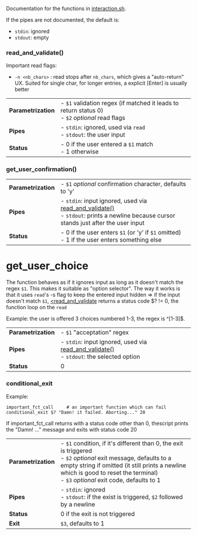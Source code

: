 Documentation for the functions in [interaction.sh](interaction.sh).

If the pipes are not documented, the default is:
- `stdin`: ignored
- `stdout`: empty

### read_and_validate()

Important read flags:
- `-n <nb_chars>` : read stops after `nb_chars`, which gives a "auto-return" UX. Suited for single char, for longer entries, a explicit [Enter] is usually better

<table>
        <tr><td><b>Parametrization</b></td><td width="90%">
		- <code>$1</code> validation regex (if matched it leads to return status 0)<br>
		- <code>$2</code> <em>optional</em> read flags
        </td></tr>
        <tr><td><b>Pipes</b></td><td>
                - <code>stdin</code>: ignored, used via <code>read</code><br>
                - <code>stdout</code>: the user input
	</td></tr>
        <tr><td><b>Status</b></td><td>
		- 0 if the user entered a <code>$1</code> match<br>
		- 1 otherwise
	</td></tr>
</table>


### get_user_confirmation()

<table>
        <tr><td><b>Parametrization</b></td><td width="90%">
		- <code>$1</code> <em>optional</em> confirmation character, defaults to 'y'
        </td></tr>
        <tr><td><b>Pipes</b></td><td>
                - <code>stdin</code>: input ignored, used via <a href="#read_and_validate">read_and_validate()</a><br>
                - <code>stdout</code>: prints a newline because cursor stands just after the user input
        </td></tr>
        <tr><td><b>Status</b></td><td>
                - 0 if the user enters <code>$1</code> (or 'y' if <code>$1</code> omitted)<br>
		- 1 if the user enters something else
        </td></tr>
</table>


# get_user_choice
The function behaves as if it ignores input as long as it doesn't match the regex `$1`. This makes it suitable as "option selector".
The way it works is that it uses `read`'s -s flag to keep the entered input hidden => if the input doesn't match `$1`, <a href="#read_and_validate"><read_and_validate</a> 
returns a status code $? != 0, the function loop on the `read` 

Example: the user is offered 3 choices numbered 1-3, the regex is ^[1-3]$.

<table>
        <tr><td><b>Parametrization</b></td><td width="90%">
		- <code>$1</code> "acceptation" regex
        </td></tr>
        <tr><td><b>Pipes</b></td><td>
                - <code>stdin</code>: input ignored, used via <a href="#read_and_validate">read_and_validate()</a><br>
                - <code>stdout</code>: the selected option
        </td></tr>
        <tr><td><b>Status</b></td><td>0</td></tr>
</table>

### conditional_exit
Example:
```
important_fct_call     # an important function which can fail
conditional_exit $? "Damn! it failed. Aborting..." 20
````
If important_fct_call returns with a status code other than 0, thescript prints the "Damn! ..." message and exits with status code 20

<table>
        <tr><td><b>Parametrization</b></td><td width="90%">
		- <code>$1</code> condition, if it's different than 0, the exit is triggered<br>
		- <code>$2</code> <em>optional</em> exit message, defaults to a empty string if omitted (it still prints a newline which
		is good to reset the terminal)<br>
		- <code>$3</code> <em>optional</em> exit code, defaults to 1
        </td></tr>
        <tr><td><b>Pipes</b></td><td>
                - <code>stdin</code>: ignored<br>
                - <code>stdout</code>: if the exist is triggered, <code>$2</code> followed by a newline
        </td></tr>
        <tr><td><b>Status</b></td><td>0 if the exit is not triggered</td></tr>
	<tr><td><b>Exit</b></td><td><code>$3</code>, defaults to 1</td></tr>
</table>

